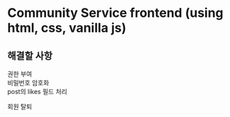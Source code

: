 # Community Service frontend (using html, css, vanilla js)
## 해결할 사항 
권한 부여  
비밀번호 암호화  
post의 likes 필드 처리
 
회원 탈퇴